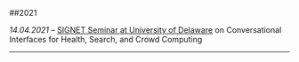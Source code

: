 ##2021

*14.04.2021* – [SIGNET Seminar at University of Delaware](https://events.udel.edu/event/signet_seminar_-_ujwal_gadiraju_professor_at_delft_university_of_technology?utm_campaign=widget&utm_medium=widget&utm_source=University+of+Delaware) on Conversational Interfaces for Health, Search, and Crowd Computing

------
